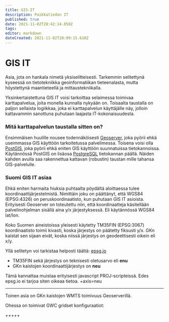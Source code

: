 ```yaml
---
title: GIS-IT
description: Paikkatiedon IT
published: true
date: 2021-11-02T20:42:14.050Z
tags: 
editor: markdown
dateCreated: 2021-11-02T20:09:15.610Z
---
```


# GIS IT
Asia, jota on hankala nimetä yksiselitteisesti. Tarkemmin selitettynä kyseessä on tietotekniikka geoinformatiikan tieteenalasta, mutta höystettynä maantieteellä ja mittaustekniikalla.

Yksinkertaistettuna GIS IT voisi tarkoittaa selaimessa toimivaa karttapalvelua, joita monella kunnalla nykyään on. Toisaalta taustalla on paljon sellaista logiikkaa, joka ei karttapalvelun käyttäjälle näy, jolloin kattavammin sanottuna puhutaan laajasta IT-kokonaisuudesta.

### Mitä karttapalvelun taustalla sitten on?
Ensimmäisen huulille nousee todennäköisesti [Geoserver](http://geoserver.org/), joka pyörii ehkä useimmassa GIS käyttöön tarkoitetussa palvelimessa. Toisena voisi olla [PostGIS](https://postgis.net/), joka pyörii ehkä eniten GIS käyttöön suunnatuissa tietokannoissa. Käytännössä PostGIS on lisäosa [PostgreSQL](https://www.postgresql.org/) tietokannan päällä. Näiden kahden avulla saa rakennettua kattavan (robustin) taustan mille tahansa GIS-palvelulle.

### Suomi GIS IT asiaa
Ehkä eniten harmaita hiuksia puhtaalta pöydältä aloittaessa tulee koordinaattijärjestelmistä. Nimittäin joku on päättänyt, että WGS84 (EPSG:4326) on peruskoordinaatisto, kun puhutaan GIS IT asioista. Erityisesti Geoserver on toteutettu niin, että koordinaatteja käsitellään palvelinohjelman sisällä aina y/x järjestyksessä. Eli käytännössä WGS84 lat/lon.

Koko Suomen aineistoissa yleisesti käytetty TM35FIN (EPSG:3067) koordinaatisto toimii kivasti, koska järjestys on päätetty fiksusti y/x. GKn kaistat sen sijaan eivät, koska niissä järjestys on geodeettisesti oikein eli x/y.

Yllä selitetyn voi tarkistaa helposti täältä: [epsg.io](https://epsg.io/)

- TM35FIN sekä järjestys on teknisesti oletusarvo eli **enu**
- GKn kaistojen koordinaattijärjestys on **neu**

Tämä kannattaa muistaa erityisesti javascript PROJ-scripteissä. Edes epsg.io ei tarjoa siten oikeaa tietoa. +axis=neu

---

Toinen asia on GKn kaistojen WMTS toimivuus Geoserverillä.

Ohessa on toimivat GWC gridset konfiguraatiot:

+++++





